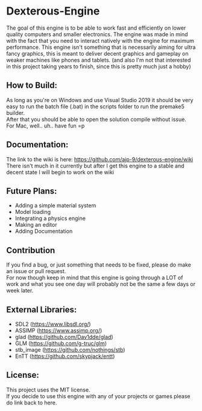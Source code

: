 # Dexterous-Engine
The goal of this engine is to be able to work fast and efficiently on lower quality computers and smaller electronics. The engine was made in mind with the fact that you need to interact natively with the engine for maximum performance. This engine isn't something that is necessarily aiming for ultra fancy graphics, this is meant to deliver decent graphics and gameplay on weaker machines like phones and tablets. (and also I'm not that interested in this project taking years to finish, since this is pretty much just a hobby)

## How to Build:
As long as you're on Windows and use Visual Studio 2019 it should be very easy to run the batch file (.bat) in the scripts folder to run the premake5 builder.  
After that you should be able to open the solution compile without issue.  
For Mac, well.. uh.. have fun =p

## Documentation:
The link to the wiki is here: https://github.com/ajp-9/dexterous-engine/wiki  
There isn't much in it currently but after I get this engine to a stable and decent state I will begin to work on the wiki

## Future Plans:
* Adding a simple material system
* Model loading
* Integrating a physics engine
* Making an editor
* Adding Documentation

## Contribution 
If you find a bug, or just something that needs to be fixed, please do make an issue or pull request.  
For now though keep in mind that this engine is going through a LOT of work and what you see one day will probably not be the same a few days or week later. 

## External Libraries:

- SDL2 (https://www.libsdl.org/)
- ASSIMP (https://www.assimp.org/)
- glad (https://github.com/Dav1dde/glad)
- GLM (https://github.com/g-truc/glm)
- stb_image (https://github.com/nothings/stb)
- EnTT (https://github.com/skypjack/entt)

## License:
This project uses the MIT license.  
If you decide to use this engine with any of your projects or games please do link back to here.
